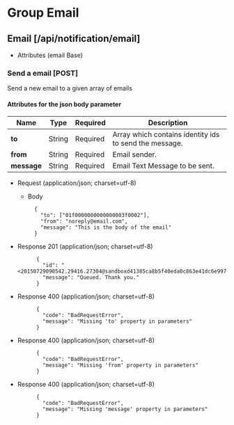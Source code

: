 # Group Email

## Email [/api/notification/email]

+ Attributes (email Base)

### Send a email [POST]
Send a new email to a given array of emails

#### Attributes for the json body parameter

Name | Type | Required | Description
--- | --- | --- | --- 
__to__ | String | Required | Array which contains identity ids to send the message.
__from__ | String | Required | Email sender.
__message__ | String | Required | Email Text Message to be sent.

+ Request (application/json; charset=utf-8)

    + Body

            {
              "to": ["01f0000000000000003f0002"],
              "from": "noreply@email.com",
              "message": "This is the body of the email"
            }

+ Response 201 (application/json; charset=utf-8)

            {
              "id": "<20150729090542.29416.27304@sandboxd41385ca8b5f40eda0c863e41dc6e997.mailgun.org>",
              "message": "Queued. Thank you."
            }

+ Response 400 (application/json; charset=utf-8)

            {
              "code": "BadRequestError",
              "message": "Missing 'to' property in parameters"
            }
            
+ Response 400 (application/json; charset=utf-8)

            {
              "code": "BadRequestError",
              "message": "Missing 'from' property in parameters"
            }

+ Response 400 (application/json; charset=utf-8)

            {
              "code": "BadRequestError",
              "message": "Missing 'message' property in parameters"
            }
            